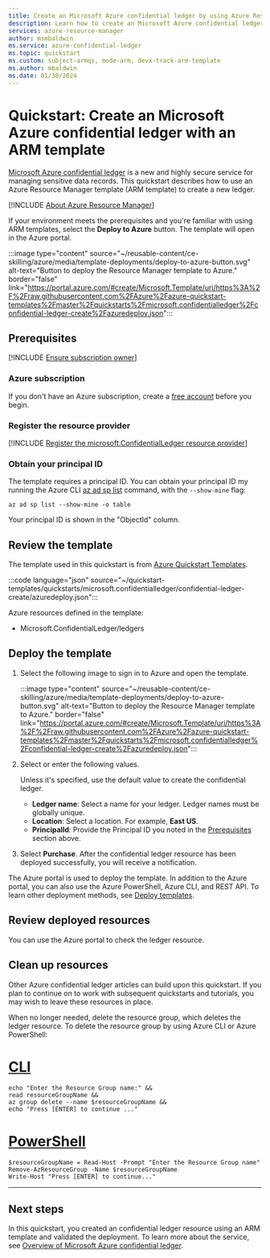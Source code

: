 ```yaml
---
title: Create an Microsoft Azure confidential ledger by using Azure Resource Manager template
description: Learn how to create an Microsoft Azure confidential ledger by using Azure Resource Manager template.
services: azure-resource-manager
author: msmbaldwin
ms.service: azure-confidential-ledger
ms.topic: quickstart
ms.custom: subject-armqs, mode-arm, devx-track-arm-template
ms.author: mbaldwin
ms.date: 01/30/2024
---
```


# Quickstart: Create an Microsoft Azure confidential ledger with an ARM template

[Microsoft Azure confidential ledger](overview.md) is a new and highly secure service for managing sensitive data records. This quickstart describes how to use an Azure Resource Manager template (ARM template) to create a new ledger.

[!INCLUDE [About Azure Resource Manager](~/reusable-content/ce-skilling/azure/includes/resource-manager-quickstart-introduction.md)]

If your environment meets the prerequisites and you're familiar with using ARM templates, select the **Deploy to Azure** button. The template will open in the Azure portal.

:::image type="content" source="~/reusable-content/ce-skilling/azure/media/template-deployments/deploy-to-azure-button.svg" alt-text="Button to deploy the Resource Manager template to Azure." border="false" link="https://portal.azure.com/#create/Microsoft.Template/uri/https%3A%2F%2Fraw.githubusercontent.com%2FAzure%2Fazure-quickstart-templates%2Fmaster%2Fquickstarts%2Fmicrosoft.confidentialledger%2Fconfidential-ledger-create%2Fazuredeploy.json":::

## Prerequisites
[!INCLUDE [Ensure subscription owner](./includes/ensure-subscription-owner.md)]

### Azure subscription

If you don't have an Azure subscription, create a [free account](https://azure.microsoft.com/free/?WT.mc_id=A261C142F) before you begin.

### Register the resource provider

[!INCLUDE [Register the microsoft.ConfidentialLedger resource provider](../../includes/confidential-ledger-register-rp.md)]

### Obtain your principal ID

The template requires a principal ID. You can obtain your principal ID my running the Azure CLI [az ad sp list](/cli/azure/ad/sp#az-ad-sp-list) command, with the `--show-mine` flag:

```azurecli-interactive
az ad sp list --show-mine -o table
```

Your principal ID is shown in the "ObjectId" column.

## Review the template

The template used in this quickstart is from [Azure Quickstart Templates](https://azure.microsoft.com/resources/templates).

:::code language="json" source="~/quickstart-templates/quickstarts/microsoft.confidentialledger/confidential-ledger-create/azuredeploy.json":::

Azure resources defined in the template:

- Microsoft.ConfidentialLedger/ledgers

## Deploy the template

1. Select the following image to sign in to Azure and open the template.

    :::image type="content" source="~/reusable-content/ce-skilling/azure/media/template-deployments/deploy-to-azure-button.svg" alt-text="Button to deploy the Resource Manager template to Azure." border="false" link="https://portal.azure.com/#create/Microsoft.Template/uri/https%3A%2F%2Fraw.githubusercontent.com%2FAzure%2Fazure-quickstart-templates%2Fmaster%2Fquickstarts%2Fmicrosoft.confidentialledger%2Fconfidential-ledger-create%2Fazuredeploy.json":::

1. Select or enter the following values.

    Unless it's specified, use the default value to create the confidential ledger.

    - **Ledger name**: Select a name for your ledger. Ledger names must be globally unique.
    - **Location**: Select a location. For example, **East US**.
    - **PrincipalId**: Provide the Principal ID you noted in the [Prerequisites](#obtain-your-principal-id) section above.

1. Select **Purchase**. After the confidential ledger resource has been deployed successfully, you will receive a notification.

The Azure portal is used to deploy the template. In addition to the Azure portal, you can also use the Azure PowerShell, Azure CLI, and REST API. To learn other deployment methods, see [Deploy templates](../azure-resource-manager/templates/deploy-powershell.md).

## Review deployed resources

You can use the Azure portal to check the ledger resource.

## Clean up resources

Other Azure confidential ledger articles can build upon this quickstart. If you plan to continue on to work with subsequent quickstarts and tutorials, you may wish to leave these resources in place.

When no longer needed, delete the resource group, which deletes the ledger resource. To delete the resource group by using Azure CLI or Azure PowerShell:

# [CLI](#tab/CLI)

```azurecli-interactive
echo "Enter the Resource Group name:" &&
read resourceGroupName &&
az group delete --name $resourceGroupName &&
echo "Press [ENTER] to continue ..."
```

# [PowerShell](#tab/PowerShell)

```azurepowershell-interactive
$resourceGroupName = Read-Host -Prompt "Enter the Resource Group name"
Remove-AzResourceGroup -Name $resourceGroupName
Write-Host "Press [ENTER] to continue..."
```

---

## Next steps

In this quickstart, you created an confidential ledger resource using an ARM template and validated the deployment. To learn more about the service, see [Overview of Microsoft Azure confidential ledger](overview.md).

